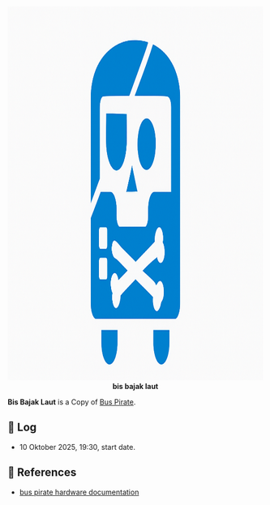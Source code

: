  
<p align="center">    
  <img width="1679" height="738" alt="image" src="./bis-bajak-laut-logo.png" />
  <b>bis bajak laut</b>
</p>

**Bis Bajak Laut** is a Copy of [Bus Pirate](https://docs.buspirate.com/).

## 🌳 Log

- 10 Oktober 2025, 19:30, start date.

## 🧰 References

- [bus pirate hardware documentation](https://docs.buspirate.com/docs/overview/hardware/)
